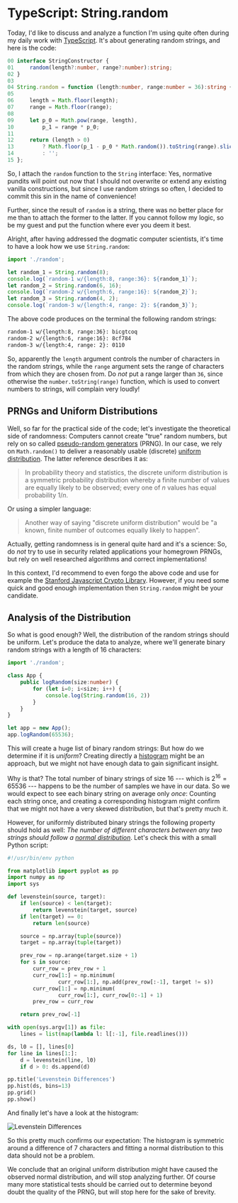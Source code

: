 # TypeScript: String.random

Today, I'd like to discuss and analyze a function I'm using quite often during my daily work with [TypeScript][1]. It's about generating random strings, and here is the code:

```typescript
00 interface StringConstructor {
01     random(length?:number, range?:number):string;
02 }
03 
04 String.random = function (length:number, range:number = 36):string {
05 
06     length = Math.floor(length);
07     range = Math.floor(range);
08 
09     let p_0 = Math.pow(range, length),
10         p_1 = range * p_0;
11 
12     return (length > 0) 
13         ? Math.floor(p_1 - p_0 * Math.random()).toString(range).slice(1)
14         : '';
15 };
```

So, I attach the `random` function to the `String` interface: Yes, normative pundits will point out now that I should not overwrite or extend any existing vanilla constructions, but since I use random strings so often, I decided to commit this sin in the name of convenience!

Further, since the result of `random` is a string, there was no better place for me than to attach the former to the latter. If you cannot follow my logic, so be my guest and put the function where ever you deem it best.

Alright, after having addressed the dogmatic computer scientists, it's time to have a look how we use `String.random`:

```typescript
import './random';

let random_1 = String.random(8);
console.log(`random-1 w/{length:8, range:36}: ${random_1}`);
let random_2 = String.random(6, 16);
console.log(`random-2 w/{length:6, range:16}: ${random_2}`);
let random_3 = String.random(4, 2);
console.log(`random-3 w/{length:4, range: 2}: ${random_3}`);
```

The above code produces on the terminal the following random strings:
```bash
random-1 w/{length:8, range:36}: bicgtcoq
random-2 w/{length:6, range:16}: 8cf784
random-3 w/{length:4, range: 2}: 0110
```

So, apparently the `length` argument controls the number of characters in the random strings, while the `range` argument sets the range of characters from which they are chosen from. Do *not* put a range larger than `36`, since otherwise the `number.toString(range)` function, which is used to convert numbers to strings, will complain very loudly!

## PRNGs and Uniform Distributions

Well, so far for the practical side of the code; let's investigate the theoretical side of randomness: Computers cannot create "true" random numbers, but rely on so called [pseudo-random generators][2] (PRNG). In our case, we rely on `Math.random()` to deliver a reasonably usable (discrete) [uniform distribution][3]. The latter reference describes it as:

> In probability theory and statistics, the discrete uniform distribution is a symmetric probability distribution whereby a finite number of values are equally likely to be observed; every one of $n$ values has equal probability $1/n$.

Or using a simpler language:

> Another way of saying "discrete uniform distribution" would be "a known, finite number of outcomes equally likely to happen".

Actually, getting randomness is in general quite hard and it's a science: So, do *not* try to use in security related applications your homegrown PRNGs, but rely on well researched algorithms and correct implementations!

In this context, I'd recommend to even forgo the above code and use for example the [Stanford Javascript Crypto Library][4]. However, if you need some quick and good enough implementation then `String.random` might be your candidate.

## Analysis of the Distribution

So what is good enough? Well, the distribution of the random strings should be uniform. Let's produce the data to analyze, where we'll generate binary random strings with a length of $16$ characters:

```typescript
import './random';

class App {
    public logRandom(size:number) {
        for (let i=0; i<size; i++) {
            console.log(String.random(16, 2))
        }
    }
}

let app = new App();
app.logRandom(65536);
```

This will create a huge list of binary random strings: But how do we determine if it is *uniform*? Creating directly a [histogram][5] might be an approach, but we might not have enough data to gain significant insight.

Why is that? The total number of binary strings of size $16$ --- which is $2^{16}=65536$ --- happens to be the number of samples we have in our data. So we would expect to see each binary string on average only *once*: Counting each string once, and creating a corresponding histogram might confirm that we might not have a very skewed distribution, but that's pretty much it.

However, for uniformly distributed binary strings the following property should hold as well: *The number of different characters between any two strings should follow a [normal distribution][6]*. Let's check this with a small Python script:

```python
#!/usr/bin/env python

from matplotlib import pyplot as pp
import numpy as np
import sys

def levenstein(source, target):
    if len(source) < len(target):
        return levenstein(target, source)
    if len(target) == 0:
        return len(source)

    source = np.array(tuple(source))
    target = np.array(tuple(target))

    prev_row = np.arange(target.size + 1)
    for s in source:
        curr_row = prev_row + 1
        curr_row[1:] = np.minimum(
                curr_row[1:], np.add(prev_row[:-1], target != s))
        curr_row[1:] = np.minimum(
                curr_row[1:], curr_row[0:-1] + 1)
        prev_row = curr_row

    return prev_row[-1]

with open(sys.argv[1]) as file:
    lines = list(map(lambda l: l[:-1], file.readlines()))

ds, l0 = [], lines[0]
for line in lines[1:]:
    d = levenstein(line, l0)
    if d > 0: ds.append(d)

pp.title('Levenstein Differences')
pp.hist(ds, bins=13)
pp.grid()
pp.show()
```

And finally let's have a look at the histogram:

![Levenstein Differences][7]

So this pretty much confirms our expectation: The histogram is symmetric around a difference of $7$ characters and fitting a normal distribution to this data should not be a problem. 

We conclude that an original uniform distribution might have caused the observed normal distribution, and will stop analyzing further. Of course many more statistical tests should be carried out to determine beyond doubt the quality of the PRNG, but will stop here for the sake of brevity.

[1]: http://www.typescriptlang.org/index.html
[2]: https://en.wikipedia.org/wiki/Pseudorandom_number_generator
[3]: https://en.wikipedia.org/wiki/Discrete_uniform_distribution
[4]: https://github.com/bitwiseshiftleft/sjcl
[5]: https://en.wikipedia.org/wiki/Histogram
[6]: https://en.wikipedia.org/wiki/Normal_distribution
[7]: https://3.bp.blogspot.com/-hvMViBY_fMg/V5ngv183mpI/AAAAAAAAAUo/oTORaAFRlQctvriE2W---e76sUYJtth0ACLcB/s640/app.png
